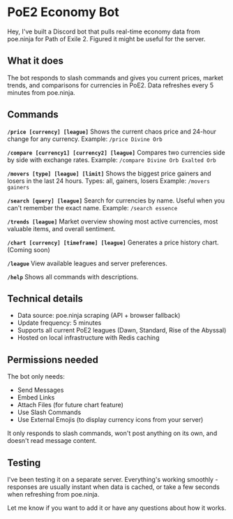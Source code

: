 # PoE2 Economy Bot

Hey, I've built a Discord bot that pulls real-time economy data from poe.ninja for Path of Exile 2. Figured it might be useful for the server.

## What it does

The bot responds to slash commands and gives you current prices, market trends, and comparisons for currencies in PoE2. Data refreshes every 5 minutes from poe.ninja.

## Commands

**`/price [currency] [league]`**
Shows the current chaos price and 24-hour change for any currency.
Example: `/price Divine Orb`

**`/compare [currency1] [currency2] [league]`**
Compares two currencies side by side with exchange rates.
Example: `/compare Divine Orb Exalted Orb`

**`/movers [type] [league] [limit]`**
Shows the biggest price gainers and losers in the last 24 hours.
Types: all, gainers, losers
Example: `/movers gainers`

**`/search [query] [league]`**
Search for currencies by name. Useful when you can't remember the exact name.
Example: `/search essence`

**`/trends [league]`**
Market overview showing most active currencies, most valuable items, and overall sentiment.

**`/chart [currency] [timeframe] [league]`**
Generates a price history chart. (Coming soon)

**`/league`**
View available leagues and server preferences.

**`/help`**
Shows all commands with descriptions.

## Technical details

- Data source: poe.ninja scraping (API + browser fallback)
- Update frequency: 5 minutes
- Supports all current PoE2 leagues (Dawn, Standard, Rise of the Abyssal)
- Hosted on local infrastructure with Redis caching

## Permissions needed

The bot only needs:
- Send Messages
- Embed Links
- Attach Files (for future chart feature)
- Use Slash Commands
- Use External Emojis (to display currency icons from your server)

It only responds to slash commands, won't post anything on its own, and doesn't read message content.

## Testing

I've been testing it on a separate server. Everything's working smoothly - responses are usually instant when data is cached, or take a few seconds when refreshing from poe.ninja.

Let me know if you want to add it or have any questions about how it works.

